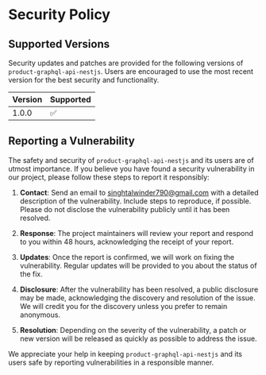 # Security Policy

## Supported Versions

Security updates and patches are provided for the following versions of `product-graphql-api-nestjs`. Users are encouraged to use the most recent version for the best security and functionality.

| Version | Supported          |
| ------- | ------------------ |
| 1.0.0   | :white_check_mark: |

## Reporting a Vulnerability

The safety and security of `product-graphql-api-nestjs` and its users are of utmost importance. If you believe you have found a security vulnerability in our project, please follow these steps to report it responsibly:

1. **Contact**: Send an email to singhtalwinder790@gmail.com with a detailed description of the vulnerability. Include steps to reproduce, if possible. Please do not disclose the vulnerability publicly until it has been resolved.

2. **Response**: The project maintainers will review your report and respond to you within 48 hours, acknowledging the receipt of your report.

3. **Updates**: Once the report is confirmed, we will work on fixing the vulnerability. Regular updates will be provided to you about the status of the fix.

4. **Disclosure**: After the vulnerability has been resolved, a public disclosure may be made, acknowledging the discovery and resolution of the issue. We will credit you for the discovery unless you prefer to remain anonymous.

5. **Resolution**: Depending on the severity of the vulnerability, a patch or new version will be released as quickly as possible to address the issue.

We appreciate your help in keeping `product-graphql-api-nestjs` and its users safe by reporting vulnerabilities in a responsible manner.
